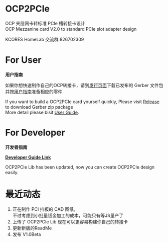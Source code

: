 # OCP2PCIe
 OCP 夹层网卡转标准 PCIe 槽转接卡设计  
 OCP Mezzanine card V2.0 to standard PCIe slot adapter design

 KCORES HomeLab 交流群 826702309

# For User
**用户指南**  

如果你想快速制作自己的OCP转接卡，请到[发行页面](https://github.com/KCORES/OCP2PCIe/releases)下载已发布的 Gerber 文件包  
并按[用户指南](doc/UserGuide_zh.md)准备相应的零件

If you want to build a OCP2PCIe card yourself quickly, Please visit [Release](https://github.com/KCORES/OCP2PCIe/releases) to download Gerber zip package  
More detail please bisit [User Guide](doc/UserGuide_zh.md).

# For Developer
**开发者指南**

**[Developer Guide Link](doc/DevGuide_zh.md)**

OCP2PCIe Lib has been updated, now you can create OCP2PCIe design easily.

# 最近动态

1. 正在制作 PCI 挡板的 CAD 图纸，  
不过考虑到小批量钣金加工的成本，可能只有等JS量产了
1. 上传了 OCP2PCIe Lib 现在可以更容易构建你自己的转接卡
1. 更新新版的ReadMe
2. 发布 V1.0Beta
